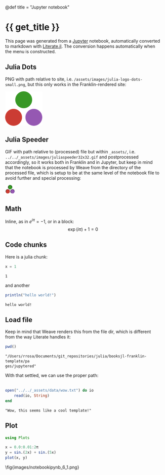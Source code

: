 
@def title = "Jupyter notebook"

# {{ get_title }}


This page was generated from a [Jupyter](https://jupyter.org) notebook, automatically converted to markdown with [Literate.jl](https://github.com/fredrikekre/Literate.jl). The conversion happens automatically when the menu is constructed.


## Julia Dots

PNG with path relative to site, i.e. `/assets/images/julia-logo-dots-small.png`, but this only works in the Franklin-rendered site:

![Julia dots](/assets/images/julia-logo-dots-small.png)




## Julia Speeder

GIF with path relative to (processed) file but within `_assets/`, i.e. `../../_assets/images/juliaspeeder32x32.gif` and postprocessed accordingly, so it works both in Franklin and in Jupyter, but keep in mind that the notebook is processed by Weave from the directory of the processed file, which is setup to be at the same level of the notebook file to avoid further and special processing:

![Julia speeder](/assets/images/juliaspeeder32x32.gif)


## Math

Inline, as in $e^{i\pi} = -1$, or in a block:
$$
\exp(i\pi) + 1 = 0
$$


## Code chunks

Here is a julia chunk:

```julia
x = 1
```

```
1
```




and another

```julia
println("hello world!")
```

```
hello world!
```




## Load file

Keep in mind that Weave renders this from the file dir, which is different from the way Literate handles it:


```julia
pwd()
```

```
"/Users/rrosa/Documents/git_repositories/julia/booksjl-franklin-template/pa
ges/jupytered"
```





With that settled, we can use the proper path:

```julia

open("../../_assets/data/wow.txt") do io
    read(io, String)
end
```

```
"Wow, this seems like a cool template!"
```




## Plot

```julia
using Plots
```


```julia
x = 0.0:0.01:2π
y = sin.(2x) + sin.(5x)
plot(x, y)
```

\fig{images/notebookipynb_6_1.png}

